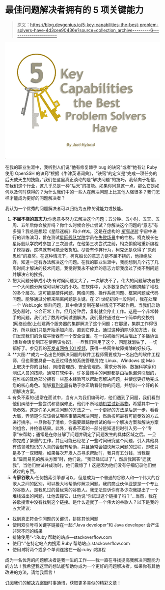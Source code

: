 # 最佳问题解决者拥有的 5 项关键能力

> 原文：<https://blog.devgenius.io/5-key-capabilities-the-best-problem-solvers-have-4d3cee90436e?source=collection_archive---------6----------------------->

![](img/05ff60a2f50b7fa1cbdb9ae887f23693.png)

在我的职业生涯中，我听到人们说“他有修复棘手 bug 的诀窍”或者“她有让 Ruby 使用 OpenSSH 的诀窍”根据《牛津英语词典》，“诀窍”的定义是“完成一项任务的后天或天生的技能。”我们在这里真正谈论的是“解决问题”的技巧。我倾向于相信，在我们这个行业，这几乎总是一种“后天”的技能。如果你同意这一点，那么它是如何以及何时获得的？为什么我们中的一些人在解决问题上比其他人强很多？我们怎样才能成为更好的问题解决者？

我认为一个优秀的问题解决者可以归结为五种关键能力或技能。

1.  **不屈不挠的意志力**:你愿意多努力去解决这个问题；五分钟、五小时、五天、五周、五年后你会放弃吗？你什么时候会停止尝试？你解决这个问题的“意志”有多强？我总是想起《星际迷航》和*小林丸*，这是在虚构的 [*星际迷航*](https://en.wikipedia.org/wiki/Star_Trek) 宇宙中进行的训练演习，旨在测试[星际舰队学院](https://en.wikipedia.org/wiki/Starfleet_Academy)学员在[失败场景](https://en.wikipedia.org/wiki/No-win_situation)中的性格。柯克舰长在星际舰队学院时参加了三次测试。在他第三次尝试之前，柯克偷偷地重新编程了模拟器，这样就有可能营救货船。尽管有作弊行为，柯克还是获得了“原创思维”的嘉奖。在这种情况下，柯克船长的意志力是不屈不挠的，他拒绝放弃，知道一定有办法解决这个问题。在我的职业生涯中，我能想到几个花了几周时间才解决的技术问题。我觉得我永不放弃的意志力帮我度过了找不到问题并解决它的挫折。
2.  把大问题分解成小块:有时候问题太大了，一次解决不了。伟大的问题解决者把一个大问题分解成可以解决的小块。在软件中，大多数复杂的问题跨越了堆栈的多个层次。这可能是硬件问题、网络问题、操作系统问题、框架问题或代码问题。能够通过分解来隔离问题是关键。在 21 世纪初的一段时间，我在处理一个 WebLogic 集群问题，其中会话复制在某些情况下不起作用。当我们启动服务器时，它会正常工作，但几分钟后，复制就会停止工作。这是一个非常棘手的问题，我们花了数周时间试图解决。我们最终通过在一个简单的交换机(网络设备)上创建两个服务器的集群解决了这个问题；在那里，集群工作得很好，所以我们只是开始添加片段，直到它停止。通过这种消除/添加方法，我们发现我们的负载平衡器有一个安全设置，在一段初始时间后阻止了多播协议(集群会话复制正在使用该协议)。一旦我们禁用了这个，问题就消失了，一切都好了。参见我的[开发者网络 101 视频](https://www.youtube.com/watch?v=3rgaQIICr94)，获得一些网络故障排除的好技巧。
3.  **大图:**成为一名出色的解决问题的软件工程师需要成为一名出色的软件工程师，但也需要具备一名还过得去的系统管理员(在 Linux、Windows 或 Mac 上取决于你的目标)、网络管理员、安全管理员、需求分析师、数据科学家和测试人员的技能。通常在软件中，许多最棘手的问题都是由抽象漏洞引起的，在堆栈的其他部分拥有一些基本经验可以帮助您解决问题，并使您更好地完成您的核心角色。能够[看到全局](https://www.solutionstreet.com/blog/see-the-forest-for-the-trees-achieving-the-best-in-software-development/#.X48TbNVKipo)有助于你正确看待你的问题，并想出一个好的长期解决方案。
4.  有条不紊的:通常在面试中，当有人为我们编码时，他们遇到了问题，我们看到他们纠结于一些尝试和错误修正。他们不断地[随机尝试新事物](https://www.solutionstreet.com/blog/avoid-code-thinking-the-pitfalls-of-trial-and-error-coding/#.X01a09Z7mKM)，希望其中一个能奏效。这是许多人解决问题的方法之一。一个更好的方法是后退一步，看看大局，弄清楚你应该尝试哪些事情来解决问题，然后按照最有可能奏效的方式进行排序。一旦你有了清单，你需要跟踪你尝试的每一个解决方案和解决方案的组合，并检查结果。此外，有条不紊的一部分是知道何时引入另一个“专家”来帮助；通常是在你分解了问题并确定了问题发生的具体区域之后。一旦你完成了繁重的工作，并且可能已经花了一些时间研究这个问题，引入其他具有该领域知识的人真的会很有帮助，并且通常会加快解决问题的过程，即使只是多了一双眼睛。如果每次开发人员寻求帮助时，我只有五分钱，当我提出“显而易见的解决方案”时，他们说，“我已经试过了”，然后我回答“迁就我”，当他们尝试并成功时，他们震惊了！这是因为他们没有仔细记录他们尝试过的东西。
5.  **专家谷歌人**:任何搜索引擎都可以，但是成为一个普通的谷歌人和一个伟大的谷歌人之间的区别，可以极大地帮助你解决问题。我的商业伙伴亚瑟是一个专业的谷歌人，是我见过的最优秀的谷歌人。我无法告诉你有多少次我提出了一个堆栈溢出的问题，让他去撞它，让他说“你试过这个链接了吗？”…当然，我在谷歌搜索中没有找到这个链接。是什么造就了一个伟大的谷歌人？以下是我的五大建议:

*   找到真正符合你问题的关键词，排除其他问题
*   使用双引号将关键字链接在一起:“Java developer”和 Java developer 会产生非常不同的结果
*   排除使用“-”:Ruby 帮助的站点—stackoverflow.com
*   使用“:”在特定站点内搜索:Ruby 帮助站点:stackoverflow.com
*   使用*或*将两个或多个单词连接在一起:ruby *或*编程

成为一名优秀的问题解决者是我一生的工作——我一直在寻找提高我解决问题能力的方法！我希望我这里的想法能帮助你成为一个更好的问题解决者。如果你有其他改进的方法，请给我留言！

[订阅](https://us10.list-manage.com/subscribe?u=6a3b68411070f7dab1adb3a8b&id=f0193ac93e)我们的[解决方案街](https://www.solutionstreet.com/)时事通讯，获取更多类似的精彩文章！